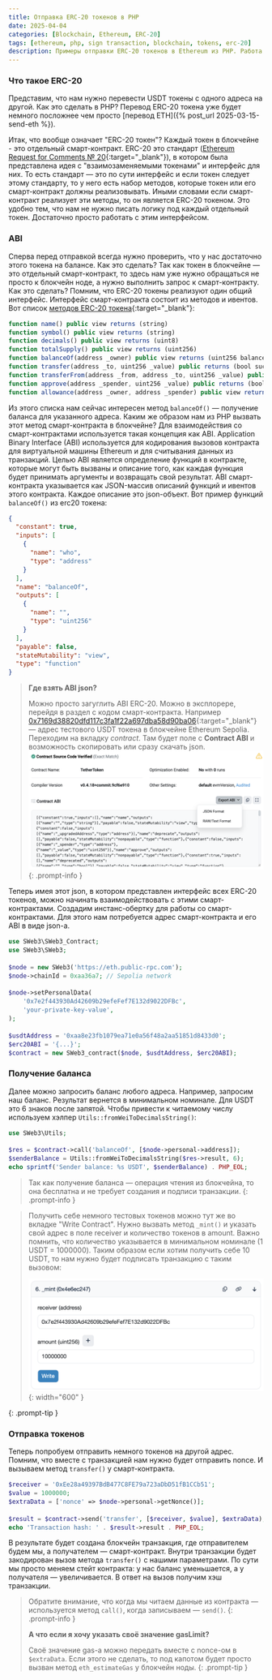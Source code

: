 ```yaml
---
title: Отправка ERC-20 токенов в PHP 
date: 2025-04-04
categories: [Blockchain, Ethereum, ERC-20]
tags: [ethereum, php, sign transaction, blockchain, tokens, erc-20]
description: Примеры отправки ERC-20 токенов в Ethereum из PHP. Работа со смарт-контрактами в PHP.
---
```


### Что такое ERC-20

Представим, что нам нужно перевести USDT токены с одного адреса на другой. Как это сделать в PHP? Перевод ERC-20 
токена уже будет немного посложнее чем просто [перевод ETH]({% post_url 2025-03-15-send-eth %}).

Итак, что вообще означает "ERC-20 токен"? Каждый токен в блокчейне - это отдельный смарт-контракт. ERC-20 это 
стандарт ([Ethereum Request for Comments № 20](https://ethereum.org/ru/developers/docs/standards/tokens/erc-20/){:target="_blank"}),
в котором была представлена идея с "взаимозаменяемыми токенами" и интерфейс для них. То есть стандарт — это по сути
интерфейс и если токен следует этому стандарту, то у него есть набор методов, которые токен или его смарт-контракт должны
реализовывать. Иными словами если смарт-контракт реализует эти методы, то он является ERC-20 токеном. Это удобно тем, 
что нам не нужно писать логику под каждый отдельный токен. Достаточно просто работать с этим интерфейсом.

### ABI

Сперва перед отправкой всегда нужно проверить, что у нас достаточно этого токена на балансе. Как это сделать? Так как токен
в блокчейне — это отдельный смарт-контракт, то здесь нам уже нужно обращаться не просто к блокчейн ноде, а нужно выполнить 
запрос к смарт-контракту. Как это сделать? 
Помним, что ERC-20 токены реализуют один общий интерфейс. Интерфейс смарт-контракта состоит из методов и ивентов. Вот список
[методов ERC-20 токена](https://ethereum.org/ru/developers/docs/standards/tokens/erc-20/#methods){:target="_blank"}:

```js
function name() public view returns (string)
function symbol() public view returns (string)
function decimals() public view returns (uint8)
function totalSupply() public view returns (uint256)
function balanceOf(address _owner) public view returns (uint256 balance)
function transfer(address _to, uint256 _value) public returns (bool success)
function transferFrom(address _from, address _to, uint256 _value) public returns (bool success)
function approve(address _spender, uint256 _value) public returns (bool success)
function allowance(address _owner, address _spender) public view returns (uint256 remaining)
```

Из этого списка нам сейчас интересен метод `balanceOf()` — получение баланса для указанного адреса. Каким же образом нам 
из PHP вызвать этот метод смарт-контракта в блокчейне? Для взаимодействия со смарт-контрактами используется такая 
концепция как ABI.
Application Binary Interface (ABI) используется для кодирования вызовов контракта для виртуальной машины Ethereum и 
для считывания данных из транзакций. Целью ABI является определение функций в контракте, которые могут быть вызваны
и описание того, как каждая функция будет принимать аргументы и возвращать свой результат. ABI смарт-контракта указывается
как JSON-массив описаний функций и ивентов этого контракта. Каждое описание это json-объект. Вот пример функций `balanceOf()` 
из erc20 токена:

```json
{
  "constant": true,
  "inputs": [
    {
      "name": "who",
      "type": "address"
    }
  ],
  "name": "balanceOf",
  "outputs": [
    {
      "name": "",
      "type": "uint256"
    }
  ],
  "payable": false,
  "stateMutability": "view",
  "type": "function"
}
```

>**Где взять ABI json?**
> 
>Можно просто загуглить ABI ERC-20. Можно в эксплорере, перейдя в раздел с кодом смарт-контракта.
>Например [0x7169d38820dfd117c3fa1f22a697dba58d90ba06](https://sepolia.etherscan.io/token/0x7169d38820dfd117c3fa1f22a697dba58d90ba06){:target="_blank"}
>— адрес тестового USDT токена в блокчейне Ethereum Sepolia. Переходим на вкладку *contract*. Там будет поле с **Contract ABI** и 
> возможность скопировать или сразу скачать json.
>![](/assets/img/posts/erc-20-abi.png)
{: .prompt-info }

Теперь имея этот json, в котором представлен интерфейс всех ERC-20 токенов, можно начинать взаимодействовать с 
этими смарт-контрактами. Создадим инстанс-обертку для работы со смарт-контрактами. Для этого нам потребуется адрес
смарт-контракта и его ABI в виде json-а.

```php
use SWeb3\SWeb3_Contract;
use SWeb3\SWeb3;

$node = new SWeb3('https://eth.public-rpc.com');
$node->chainId = 0xaa36a7; // Sepolia network

$node->setPersonalData(
    '0x7e2f443930Ad42609b29efeFef7E132d9022DFBc', 
    'your-private-key-value',
);

$usdtAddress = '0xaa8e23fb1079ea71e0a56f48a2aa51851d8433d0';
$erc20ABI = '{...}';
$contract = new SWeb3_contract($node, $usdtAddress, $erc20ABI);
```

### Получение баланса

Далее можно запросить баланс любого адреса. Например, запросим наш баланс. Результат вернется в минимальном номинале.
Для USDT это 6 знаков после запятой. Чтобы привести к читаемому числу используем хэлпер `Utils::fromWeiToDecimalsString()`: 

```php
use SWeb3\Utils;

$res = $contract->call('balanceOf', [$node->personal->address]);
$senderBalance = Utils::fromWeiToDecimalsString($res->result, 6);
echo sprintf('Sender balance: %s USDT', $senderBalance) . PHP_EOL;
```

>Так как получение баланса — операция чтения из блокчейна, то она бесплатна и не требует создания и подписи транзакции.
{: .prompt-info }

>Получить себе немного тестовых токенов можно тут же во вкладке "Write Contract". Нужно вызвать метод `_mint()` и указать
>свой адрес в поле receiver и количество токенов в amount. Важно помнить, что количество указывается в минимальном 
>номинале (1 USDT = 1000000). Таким образом если хотим получить себе 10 USDT, то нам нужно будет подписать транзакцию
>с таким вызовом:
> 
>![](/assets/img/posts/mint-usdt.png){: width="600" }
> 
{: .prompt-tip }

### Отправка токенов

Теперь попробуем отправить немного токенов на другой адрес. Помним, что вместе с транзакцией нам нужно будет отправить 
nonce. И вызываем метод `transfer()` у смарт-контракта.

```php
$receiver = '0xEe28a49397BdB477C8FE79a723aDbD51fB1CCb51';
$value = 1000000;
$extraData = ['nonce' => $node->personal->getNonce()];

$result = $contract->send('transfer', [$receiver, $value], $extraData);
echo 'Transaction hash: ' . $result->result . PHP_EOL;
```

В результате будет создана блокчейн транзакция, где отправителем будем мы, а получателем — смарт-контракт. Внутри 
транзакции будет закодирован вызов метода `transfer()` с нашими параметрами. По сути мы просто меняем стейт контракта:
у нас баланс уменьшается, а у получателя — увеличивается. В ответ на вызов получим хэш транзакции.

>Обратите внимание, что когда мы читаем данные из контракта — используется метод `call()`, когда записываем — `send()`.
{: .prompt-info }
> 
>**А что если я хочу указать своё значение gasLimit?** 
>
>Своё значение gas-а можно передать вместе с nonce-ом в `$extraData`. Если этого не сделать, 
>то под капотом будет просто вызван метод `eth_estimateGas` у блокчейн ноды.
{: .prompt-tip }
